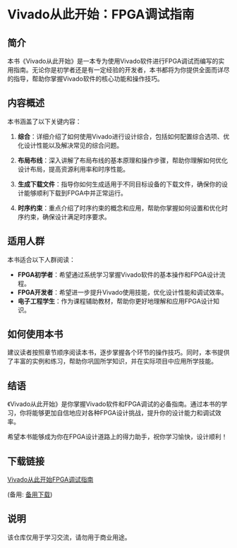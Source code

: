 # Vivado从此开始：FPGA调试指南

## 简介

本书《Vivado从此开始》是一本专为使用Vivado软件进行FPGA调试而编写的实用指南。无论你是初学者还是有一定经验的开发者，本书都将为你提供全面而详尽的指导，帮助你掌握Vivado软件的核心功能和操作技巧。

## 内容概述

本书涵盖了以下关键内容：

1. **综合**：详细介绍了如何使用Vivado进行设计综合，包括如何配置综合选项、优化设计性能以及解决常见的综合问题。

2. **布局布线**：深入讲解了布局布线的基本原理和操作步骤，帮助你理解如何优化设计布局，提高资源利用率和时序性能。

3. **生成下载文件**：指导你如何生成适用于不同目标设备的下载文件，确保你的设计能够顺利下载到FPGA中并正常运行。

4. **时序约束**：重点介绍了时序约束的概念和应用，帮助你掌握如何设置和优化时序约束，确保设计满足时序要求。

## 适用人群

本书适合以下人群阅读：

- **FPGA初学者**：希望通过系统学习掌握Vivado软件的基本操作和FPGA设计流程。
- **FPGA开发者**：希望进一步提升Vivado使用技能，优化设计性能和调试效率。
- **电子工程学生**：作为课程辅助教材，帮助你更好地理解和应用FPGA设计知识。

## 如何使用本书

建议读者按照章节顺序阅读本书，逐步掌握各个环节的操作技巧。同时，本书提供了丰富的实例和练习，帮助你巩固所学知识，并在实际项目中应用所学技能。

## 结语

《Vivado从此开始》是你掌握Vivado软件和FPGA调试的必备指南。通过本书的学习，你将能够更加自信地应对各种FPGA设计挑战，提升你的设计能力和调试效率。

希望本书能够成为你在FPGA设计道路上的得力助手，祝你学习愉快，设计顺利！

## 下载链接
[Vivado从此开始FPGA调试指南](https://pan.quark.cn/s/358ce7b22c8a) 

(备用: [备用下载](https://pan.baidu.com/s/1SopTMh4POwntD-JjerAdnw?pwd=1234))

## 说明

该仓库仅用于学习交流，请勿用于商业用途。
